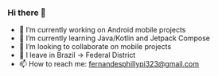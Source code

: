 ### Hi there 👋

- 🔭 I’m currently working on Android mobile projects
- 🌱 I’m currently learning Java/Kotlin and Jetpack Compose
- 👯 I’m looking to collaborate on mobile projects
- 🏡 I leave in Brazil -> Federal District
- 📫 How to reach me: fernandesphillypi323@gmail.com
